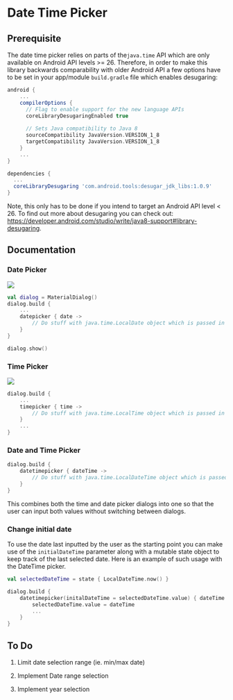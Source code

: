 # Date Time Picker

## Prerequisite

The date time picker relies on parts of the`java.time` API  which are only available on Android API levels >= 26. Therefore, in order to make this library backwards comparability with older Android API a few options have to be set in your app/module `build.gradle` file which enables desugaring:

````gradle
android {
	...
    compilerOptions {
      // Flag to enable support for the new language APIs
      coreLibraryDesugaringEnabled true
        
      // Sets Java compatibility to Java 8
      sourceCompatibility JavaVersion.VERSION_1_8
      targetCompatibility JavaVersion.VERSION_1_8
	}
	...
}

dependencies {
  ...
  coreLibraryDesugaring 'com.android.tools:desugar_jdk_libs:1.0.9'
}
````

Note, this only has to be done if you intend to target an Android API level < 26. To find out more about desugaring you can check out: https://developer.android.com/studio/write/java8-support#library-desugaring. 

## Documentation

### Date Picker

![](https://raw.githubusercontent.com/vanpra/compose-material-dialogs/main/imgs/date.png)

```kotlin
val dialog = MaterialDialog()
dialog.build {
    ...
    datepicker { date ->
        // Do stuff with java.time.LocalDate object which is passed in
    }
}

dialog.show()
```

### Time Picker

![](https://raw.githubusercontent.com/vanpra/compose-material-dialogs/main/imgs/time.png)

```kotlin
dialog.build {
    ...
    timepicker { time ->
        // Do stuff with java.time.LocalTime object which is passed in
    }
    ...
}
```



### Date and Time Picker

```kotlin
dialog.build {
    datetimepicker { dateTime ->
        // Do stuff with java.time.LocalDateTime object which is passed in
    }
}
```

This combines both the time and date picker dialogs into one so that the user can input both values without switching between dialogs. 

### Change initial date

To use the date last inputted by the user as the starting point you can make use of the `initialDateTime` parameter along with a mutable state object to keep track of the last selected date. Here is an example of such usage with the DateTime picker.

```kotlin
val selectedDateTime = state { LocalDateTime.now() }

dialog.build {
    datetimepicker(initalDateTime = selectedDateTime.value) { dateTime ->
        selectedDateTime.value = dateTime
        ...
    }
}
```

## To Do

1. Limit date selection range (ie. min/max date)

2. Implement Date range selection 

3. Implement year selection

   
